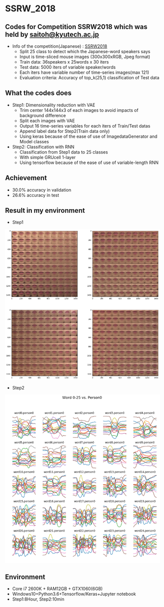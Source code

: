 # SSRW_2018
## Codes for Competition SSRW2018 which was held by saitoh@kyutech.ac.jp

* Info of the competition(Japanese) : [SSRW2018](http://www.slab.ces.kyutech.ac.jp/SSRW2018/competition.html)
  * Split 25 class to detect which the Japanese-word speakers says
  * Input is time-sliced mouse images (300x300xRGB, Jpeg format)
  * Train data: 36speakers x 25words x 30 iters
  * Test data: 5000 iters of variable speaker/words
  * Each iters have variable number of time-series images(max 121)
  * Evaluation criteria: Accuracy of top_k(25,1) classification of Test data

## What the codes does
* Step1: Dimensionality reduction with VAE
  * Trim center 144x144x3 of each images to avoid impacts of background difference
  * Split each images with VAE
  * Output 16 time-series variables for each iters of Train/Test datas
  * Append label data for Step2(Train data only)
  * Using keras because of the ease of use of ImagedataGenerator and Model classes
* Step2: Classification with RNN
  * Classification from Step1 data to 25 classes
  * With simple GRUcell 1-layer
  * Using tensorflow because of the ease of use of variable-length RNN

## Achievement
* 30.0% accuracy in validation
* 26.6% accuracy in test

## Result in my environment
* Step1
<img src="VAE_generated_mouse.png">

* Step2
<img src="VAE_hiddenvar_timeseries.png">

## Environment
* Core i7 2600K + RAM12GB + GTX1060(6GB)
* Windows10+Python3.6+Tensorflow/Keras+Jupyter notebook
* Step1:8Hour, Step2:10min
